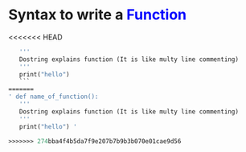 # Syntax to write a <span style="color:blue;">Function</span> 

<<<<<<< HEAD

 ``` def name_of_function():
    '''
    Dostring explains function (It is like multy line commenting)
    '''
    print("hello") 
    ```
=======
 ' def name_of_function():
    '''
    Dostring explains function (It is like multy line commenting)
    '''
    print("hello") '

>>>>>>> 274bba4f4b5da7f9e207b7b9b3b070e01cae9d56
